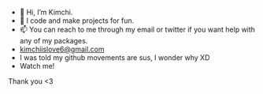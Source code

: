 - 👋 Hi, I’m Kimchi.
- 👀 I code and make projects for fun.
- 📫 You can reach to me through my email or twitter if you want help with any of my packages.
- kimchiislove6@gmail.com
- I was told my github movements are sus, I wonder why XD
- Watch me!

Thank you <3
